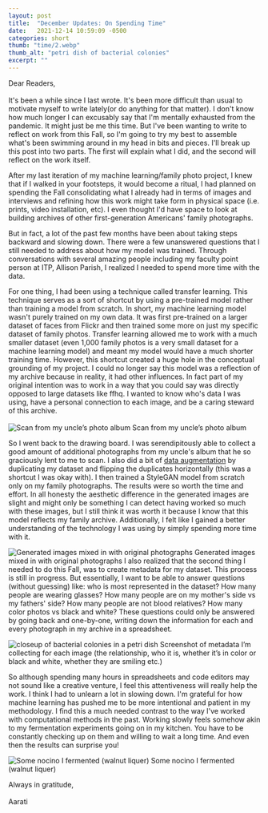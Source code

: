 ```yaml
---
layout: post
title:  "December Updates: On Spending Time"
date:   2021-12-14 10:59:09 -0500
categories: short
thumb: "time/2.webp"
thumb_alt: "petri dish of bacterial colonies"
excerpt: ""
---
```


Dear Readers,<br><br>
It's been a while since I last wrote. It's been more difficult than usual to motivate myself to write lately(or do anything for that matter). I don't know how much longer I can excusably say that I'm mentally exhausted from the pandemic. It might just be me this time. But I've been wanting to write to reflect on work from this Fall, so I'm going to try my best to assemble what's been swimming around in my head in bits and pieces. I'll break up this post into two parts. The first will explain what I did, and the second will reflect on the work itself. 

After my last iteration of my machine learning/family photo project, I knew that if I walked in your footsteps, it would become a ritual, I had planned on spending the Fall consolidating what I already had in terms of images and interviews and refining how this work might take form in physical space (i.e. prints, video installation, etc). I even thought I'd have space to look at building archives of other first-generation Americans' family photographs.

But in fact, a lot of the past few months have been about taking steps backward and slowing down. There were a few unanswered questions that I still needed to address about how my model was trained. Through conversations with several amazing people including my faculty point person at ITP, Allison Parish, I realized I needed to spend more time with the data.

For one thing, I had been using a technique called transfer learning. This technique serves as a sort of shortcut by using a pre-trained model rather than training a model from scratch. In short, my machine learning model wasn't purely trained on my own data. It was first pre-trained on a larger dataset of faces from Flickr and then trained some more on just my specific dataset of family photos. Transfer learning allowed me to work with a much smaller dataset (even 1,000 family photos is a very small dataset for a machine learning model) and meant my model would have a much shorter training time. However, this shortcut created a huge hole in the conceptual grounding of my project. I could no longer say this model was a reflection of my archive because in reality, it had other influences. In fact part of my original intention was to work in a way that you could say was directly opposed to large datasets like ffhq. I wanted to know who's data I was using, have a personal connection to each image, and be a caring steward of this archive.<br><br>
![Scan from my uncle’s photo album](/fieldnotes/assets/images/time/1.webp)
<span>Scan from my uncle’s photo album</span>

So I went back to the drawing board. I was serendipitously able to collect a good amount of additional photographs from my uncle's album that he so graciously lent to me to scan. I also did a bit of [data augmentation](https://towardsdatascience.com/data-augmentation-techniques-in-python-f216ef5eed69) by duplicating my dataset and flipping the duplicates horizontally (this was a shortcut I was okay with). I then trained a StyleGAN model from scratch only on my family photographs. The results were so worth the time and effort. In all honesty the aesthetic difference in the generated images are slight and might only be something I can detect having worked so much with these images, but I still think it was worth it because I know that this model reflects my family archive. Additionally, I felt like I gained a better understanding of the technology I was using by simply spending more time with it. 

![Generated images mixed in with original photographs](/fieldnotes/assets/images/time/2.webp)
<span>Generated images mixed in with original photographs</span>
I also realized that the second thing I needed to do this Fall, was to create metadata for my dataset. This process is still in progress. But essentially, I want to be able to answer questions (without guessing) like: who is most represented in the dataset? How many people are wearing glasses? How many people are on my mother's side vs my fathers' side? How many people are not blood relatives? How many color photos vs black and white? These questions could only be answered by going back and one-by-one, writing down the information for each and every photograph in my archive in a spreadsheet. 

![closeup of bacterial colonies in a petri dish](/fieldnotes/assets/images/time/3.webp)
<span>Screenshot of metadata I’m collecting for each image (the relationship, who it is, whether it’s in color or black and white, whether they are smiling etc.)</span>

So although spending many hours in spreadsheets and code editors may not sound like a creative venture, I feel this attentiveness will really help the work. I think I had to unlearn a lot in slowing down. I'm grateful for how machine learning has pushed me to be more intentional and patient in my methodology. I find this a much needed contrast to the way I've worked with computational methods in the past. Working slowly feels somehow akin to my fermentation experiments going on in my kitchen. You have to be constantly checking up on them and willing to wait a long time. And even then the results can surprise you!

![Some nocino I fermented (walnut liquer)](/fieldnotes/assets/images/time/4.webp)
<span>Some nocino I fermented (walnut liquer)</span>

Always in gratitude,<br><br>
Aarati
